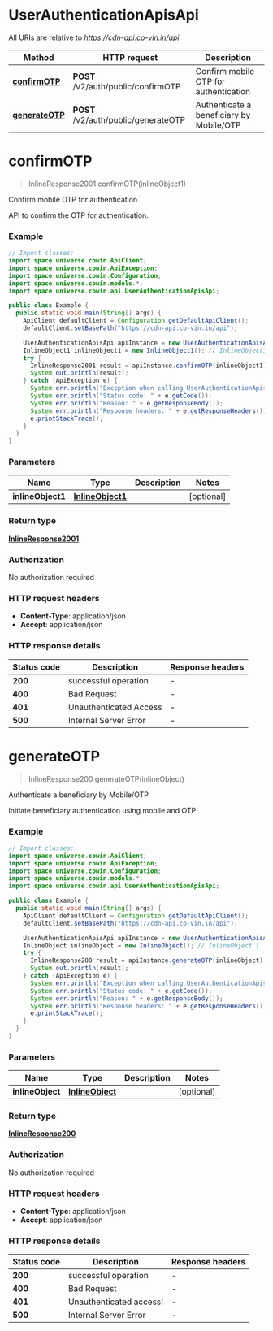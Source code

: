 # UserAuthenticationApisApi

All URIs are relative to *https://cdn-api.co-vin.in/api*

Method | HTTP request | Description
------------- | ------------- | -------------
[**confirmOTP**](UserAuthenticationApisApi.md#confirmOTP) | **POST** /v2/auth/public/confirmOTP | Confirm mobile OTP for authentication
[**generateOTP**](UserAuthenticationApisApi.md#generateOTP) | **POST** /v2/auth/public/generateOTP | Authenticate a beneficiary by Mobile/OTP


<a name="confirmOTP"></a>
# **confirmOTP**
> InlineResponse2001 confirmOTP(inlineObject1)

Confirm mobile OTP for authentication

API to confirm the OTP for authentication.

### Example
```java
// Import classes:
import space.universe.cowin.ApiClient;
import space.universe.cowin.ApiException;
import space.universe.cowin.Configuration;
import space.universe.cowin.models.*;
import space.universe.cowin.api.UserAuthenticationApisApi;

public class Example {
  public static void main(String[] args) {
    ApiClient defaultClient = Configuration.getDefaultApiClient();
    defaultClient.setBasePath("https://cdn-api.co-vin.in/api");

    UserAuthenticationApisApi apiInstance = new UserAuthenticationApisApi(defaultClient);
    InlineObject1 inlineObject1 = new InlineObject1(); // InlineObject1 | 
    try {
      InlineResponse2001 result = apiInstance.confirmOTP(inlineObject1);
      System.out.println(result);
    } catch (ApiException e) {
      System.err.println("Exception when calling UserAuthenticationApisApi#confirmOTP");
      System.err.println("Status code: " + e.getCode());
      System.err.println("Reason: " + e.getResponseBody());
      System.err.println("Response headers: " + e.getResponseHeaders());
      e.printStackTrace();
    }
  }
}
```

### Parameters

Name | Type | Description  | Notes
------------- | ------------- | ------------- | -------------
 **inlineObject1** | [**InlineObject1**](InlineObject1.md)|  | [optional]

### Return type

[**InlineResponse2001**](InlineResponse2001.md)

### Authorization

No authorization required

### HTTP request headers

 - **Content-Type**: application/json
 - **Accept**: application/json

### HTTP response details
| Status code | Description | Response headers |
|-------------|-------------|------------------|
**200** | successful operation |  -  |
**400** | Bad Request |  -  |
**401** | Unauthenticated Access |  -  |
**500** | Internal Server Error |  -  |

<a name="generateOTP"></a>
# **generateOTP**
> InlineResponse200 generateOTP(inlineObject)

Authenticate a beneficiary by Mobile/OTP

Initiate beneficiary authentication using mobile and OTP

### Example
```java
// Import classes:
import space.universe.cowin.ApiClient;
import space.universe.cowin.ApiException;
import space.universe.cowin.Configuration;
import space.universe.cowin.models.*;
import space.universe.cowin.api.UserAuthenticationApisApi;

public class Example {
  public static void main(String[] args) {
    ApiClient defaultClient = Configuration.getDefaultApiClient();
    defaultClient.setBasePath("https://cdn-api.co-vin.in/api");

    UserAuthenticationApisApi apiInstance = new UserAuthenticationApisApi(defaultClient);
    InlineObject inlineObject = new InlineObject(); // InlineObject | 
    try {
      InlineResponse200 result = apiInstance.generateOTP(inlineObject);
      System.out.println(result);
    } catch (ApiException e) {
      System.err.println("Exception when calling UserAuthenticationApisApi#generateOTP");
      System.err.println("Status code: " + e.getCode());
      System.err.println("Reason: " + e.getResponseBody());
      System.err.println("Response headers: " + e.getResponseHeaders());
      e.printStackTrace();
    }
  }
}
```

### Parameters

Name | Type | Description  | Notes
------------- | ------------- | ------------- | -------------
 **inlineObject** | [**InlineObject**](InlineObject.md)|  | [optional]

### Return type

[**InlineResponse200**](InlineResponse200.md)

### Authorization

No authorization required

### HTTP request headers

 - **Content-Type**: application/json
 - **Accept**: application/json

### HTTP response details
| Status code | Description | Response headers |
|-------------|-------------|------------------|
**200** | successful operation |  -  |
**400** | Bad Request |  -  |
**401** | Unauthenticated access! |  -  |
**500** | Internal Server Error |  -  |


